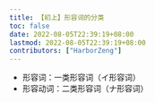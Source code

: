 ```yaml
---
title: 【初上】形容词的分类
toc: false
date: 2022-08-05T22:39:19+08:00
lastmod: 2022-08-05T22:39:19+08:00
contributors: ["HarborZeng"]
---
```


- 形容词：一类形容词（イ形容词）
- 形容动词：二类形容词（ナ形容词）

